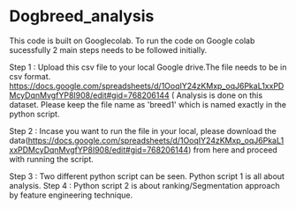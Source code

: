 # Dogbreed_analysis
This code is built on Googlecolab. To run the code on Google colab sucessfully 2 main steps needs to be followed initially.

Step 1 : Upload this csv file to your local Google drive.The file needs to be in csv format.
https://docs.google.com/spreadsheets/d/1OoqIY24zKMxp_oqJ6PkaL1xxPDMcyDqnMvgfYP8I908/edit#gid=768206144 ( Analysis is done on this dataset.
Please keep the file name as 'breed1' which is named exactly in the python script.

Step 2 : Incase you want to run the file in your local, please download the data(https://docs.google.com/spreadsheets/d/1OoqIY24zKMxp_oqJ6PkaL1xxPDMcyDqnMvgfYP8I908/edit#gid=768206144)
from here and proceed with running the script.

Step 3 : Two different python script can be seen. Python script 1 is all about analysis.
Step 4 : Python script 2 is about ranking/Segmentation approach by feature engineering technique.
